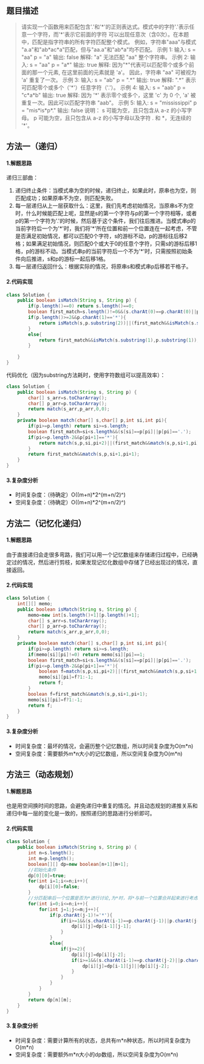 ## 题目描述

> 请实现一个函数用来匹配包含'.'和'\*'的正则表达式。模式中的字符'.'表示任意一个字符，而'\*'表示它前面的字符
> 可以出现任意次（含0次）。在本题中，匹配是指字符串的所有字符匹配整个模式。 例如，字符串"aaa"与模式
> "a.a"和"ab\*ac\*a"匹配，但与"aa.a"和"ab*a"均不匹配。
> 示例 1:
> 输入: s = "aa" p = "a" 
> 输出: false 
> 解释: "a" 无法匹配 "aa" 整个字符串。
> 示例 2:
> 输入: s = "aa" p = "a\*" 
> 输出: true 
> 解释: 因为"\*"代表可以匹配零个或多个前面的那一个元素, 在这里前面的元素就是 'a'。
> 因此，字符串 "aa" 可被视为 'a' 重复了一次。 
> 示例 3:
> 输入: s = "ab" p = ".\*" 
> 输出: true 
> 解释: ".\*" 表示可匹配零个或多个（'\*'）任意字符（'.'）。 
> 示例 4:
> 输入: s = "aab" p = "c\*a\*b" 
> 输出: true 
> 解释: 因为 '\*' 表示零个或多个，这里 'c' 为 0 个, 'a' 被重复一次。因此可以匹配字符串 
> "aab"。
> 示例 5:
> 输入: s = "mississippi" p = "mis\*is\*p\*." 
> 输出: false 
> 说明：
> s 可能为空，且只包含从 a-z 的小写字母。 
> p 可能为空，且只包含从 a-z 的小写字母以及字符 . 和 \*，无连续的 '\*'。

## 方法一（递归）
#### 1.解题思路
递归三部曲：
  1. 递归终止条件：当模式串为空的时候，递归终止，如果此时，原串也为空，则匹配成功；如果原串不为空，则匹配失败。
  2. 每一层递归从上一层获取什么：这里，我们先考虑初始情况，当原串s不为空时，什么时候能匹配上呢，显然是s的第一个字符与p的第一个字符相等，或者p的第一个字符为'.'的时候，然后基于这个条件，我们往后推进。当模式串p的当前字符后一个为'\*'时，我们将'\*'所在位置和前一个位置连在一起考虑，不管是否满足初始情况，都可以匹配0个字符，s的游标不动，p的游标往后移2格；如果满足初始情况，则匹配0个或大于0的任意个字符，只需s的游标后移1格，p的游标不动。当模式串p的当前字符后一个不为'\*'时，只需按照初始条件向后推进，s和p的游标一起后移1格。
  3. 每一层递归返回什么：根据实际的情况，将原串s和模式串p后移若干格子。
#### 2.代码实现

```java
class Solution {
    public boolean isMatch(String s, String p) {
        if(p.length()==0) return s.length()==0;
        boolean first_match=s.length()!=0&&(s.charAt(0)==p.charAt(0)||p.charAt(0)=='.');
        if(p.length()>=2&&p.charAt(1)=='*'){
            return isMatch(s,p.substring(2))||(first_match&&isMatch(s.substring(1),p));
        }
        else{
            return first_match&&isMatch(s.substring(1),p.substring(1));
        }
        
    }
}
```
代码优化（因为substring方法耗时，使用字符数组可以提高效率）：
```java
class Solution {
    public boolean isMatch(String s, String p) {
        char[] s_arr=s.toCharArray();
        char[] p_arr=p.toCharArray();
        return match(s_arr,p_arr,0,0);
    }
    private boolean match(char[] s,char[] p,int si,int pi){
        if(pi>=p.length) return si>=s.length;
        boolean first_match=si<s.length&&(s[si]==p[pi]||p[pi]=='.');
        if(pi<=p.length-2&&p[pi+1]=='*'){
            return match(s,p,si,pi+2)||(first_match&&match(s,p,si+1,pi));
        }
        return first_match&&match(s,p,si+1,pi+1);
    }
}
```
#### 3.复杂度分析
 - 时间复杂度：（待确定）O((m+n)\*2^(m+n/2)^)
 - 空间复杂度：（待确定）O((m+n)\*2^(m+n/2)^)

## 方法二（记忆化递归）
#### 1.解题思路
由于直接递归会走很多弯路，我们可以用一个记忆数组来存储递归过程中，已经确定过的情况，然后进行剪枝，如果发现记忆化数组中存储了已经出现过的情况，直接返回。
#### 2.代码实现

```java
class Solution {
    int[][] memo;
    public boolean isMatch(String s, String p) {
        memo=new int[s.length()+1][p.length()+1];
        char[] s_arr=s.toCharArray();
        char[] p_arr=p.toCharArray();
        return match(s_arr,p_arr,0,0);
    }
    private boolean match(char[] s,char[] p,int si,int pi){
        if(pi>=p.length) return si>=s.length;
        if(memo[si][pi]!=0) return memo[si][pi]==1;
        boolean first_match=si<s.length&&(s[si]==p[pi]||p[pi]=='.');
        if(pi<=p.length-2&&p[pi+1]=='*'){
            boolean f=match(s,p,si,pi+2)||(first_match&&match(s,p,si+1,pi));
            memo[si][pi]=f?1:-1;
            return f;
        }
        boolean f=first_match&&match(s,p,si+1,pi+1);
        memo[si][pi]=f?1:-1;
        return f;
    }
}
```
#### 3.复杂度分析
 - 时间复杂度：最坏的情况，会遍历整个记忆数组，所以时间复杂度为O(m\*n)
 - 空间复杂度：需要额外m\*n大小的记忆数组，所以空间复杂度为O(m\*n)
## 方法三（动态规划）
#### 1.解题思路
也是用空间换时间的思路，会避免递归中重复的情况。并且动态规划的递推关系和递归中每一层的变化是一致的，按照递归的思路进行分析即可。
#### 2.代码实现

```java
class Solution {
    public boolean isMatch(String s, String p) {
        int n=s.length();
        int m=p.length();
        boolean[][] dp=new boolean[n+1][m+1];
        //初始化条件
        dp[0][0]=true;
        for(int i=1;i<=n;i++){
            dp[i][0]=false;
        }
        //分匹配串后一个位置是否为*进行讨论,为*时，将*与前一个位置合并起来进行考虑
        for(int i=0;i<=n;i++){
            for(int j=1;j<=m;j++){
                if(p.charAt(j-1)!='*'){
                    if(i>=1&&(s.charAt(i-1)==p.charAt(j-1)||p.charAt(j-1)=='.')){
                        dp[i][j]=dp[i-1][j-1];
                    }                  
                }
                else{                  
                    if(j>=2){
                        dp[i][j]=dp[i][j-2];
                        if(i>=1&&(s.charAt(i-1)==p.charAt(j-2)||p.charAt(j-2)=='.')){
                            dp[i][j]=dp[i-1][j]||dp[i][j-2];
                        }
                    }
                }                                            
            }
        }
        return dp[n][m];
    }
}
```
#### 3.复杂度分析
 - 时间复杂度：需要计算所有的状态，总共有m\*n种状态，所以时间复杂度为O(m\*n)
 - 空间复杂度：需要额外m\*n大小的dp数组，所以空间复杂度为O(m\*n)
